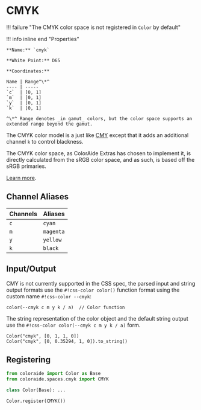 # CMYK

!!! failure "The CMYK color space is not registered in `Color` by default"

<div class="info-container" markdown>
!!! info inline end "Properties"

    **Name:** `cmyk`

    **White Point:** D65

    **Coordinates:**

    Name | Range^\*^
    ---- | -----
    `c`  | [0, 1]
    `m`  | [0, 1]
    `y`  | [0, 1]
    `k`  | [0, 1]

    ^\*^ Range denotes _in gamut_ colors, but the color space supports an extended range beyond the gamut.

The CMYK color model is a just like [CMY](./cmy.md) except that it adds an additional channel `k` to control blackness.

The CMYK color space, as ColorAide Extras has chosen to implement it, is directly calculated from the sRGB color space,
and as such, is based off the sRGB primaries.

[Learn more](https://en.wikipedia.org/wiki/CMY_color_model).
</div>

## Channel Aliases

Channels | Aliases
-------- | -------
`c`      | `cyan`
`m`      | `magenta`
`y`      | `yellow`
`k`      | `black`

## Input/Output

CMY is not currently supported in the CSS spec, the parsed input and string output formats use the
`#!css-color color()` function format using the custom name `#!css-color --cmyk`:

```css-color
color(--cmyk c m y k / a)  // Color function
```

The string representation of the color object and the default string output use the
`#!css-color color(--cmyk c m y k / a)` form.

```playground
Color("cmyk", [0, 1, 1, 0])
Color("cmyk", [0, 0.35294, 1, 0]).to_string()
```

## Registering

```py
from coloraide import Color as Base
from coloraide.spaces.cmyk import CMYK

class Color(Base): ...

Color.register(CMYK())
```
